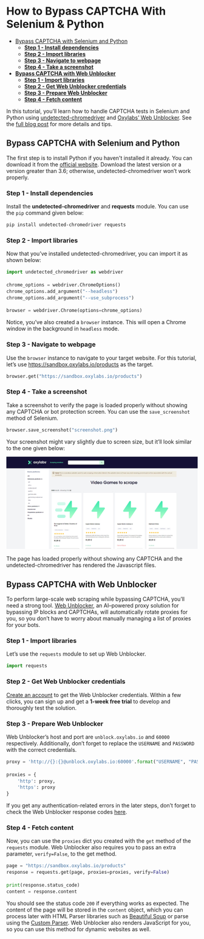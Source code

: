 # How to Bypass CAPTCHA With Selenium & Python

- [Bypass CAPTCHA with Selenium and Python](#bypass-captcha-with-selenium-and-python)
  * [**Step 1 - Install dependencies**](#step-1---install-dependencies)
  * [**Step 2 - Import libraries**](#step-2---import-libraries)
  * [**Step 3 - Navigate to webpage**](#step-3---navigate-to-webpage)
  * [**Step 4 - Take a screenshot**](#step-4---take-a-screenshot)
- [**Bypass CAPTCHA with Web Unblocker**](#bypass-captcha-with-web-unblocker)
  * [**Step 1 - Import libraries**](#step-1---import-libraries)
  * [**Step 2 - Get Web Unblocker credentials**](#step-2---get-web-unblocker-credentials)
  * [**Step 3 - Prepare Web Unblocker**](#step-3---prepare-web-unblocker)
  * [**Step 4 - Fetch content**](#step-4---fetch-content)

In this tutorial, you’ll learn how to handle CAPTCHA tests in Selenium
and Python using
[<u>undetected-chromedriver</u>](https://github.com/ultrafunkamsterdam/undetected-chromedriver)
and [<u>Oxylabs’ Web
Unblocker</u>](https://oxylabs.io/products/web-unblocker). See the
[<u>full blog post</u>](https://oxylabs.io/blog/selenium-bypass-captcha)
for more details and tips.

## Bypass CAPTCHA with Selenium and Python

The first step is to install Python if you haven't installed it already.
You can download it from the [<u>official
website</u>](https://python.org/download). Download the latest version
or a version greater than 3.6; otherwise, undetected-chromedriver won’t
work properly.

### Step 1 - Install dependencies

Install the **undetected-chromedriver** and **requests** module. You can use the
`pip` command given below:

```bash
pip install undetected-chromedriver requests
```

### Step 2 - Import libraries

Now that you’ve installed undetected-chromedriver, you can import it as
shown below:

```python
import undetected_chromedriver as webdriver

chrome_options = webdriver.ChromeOptions()
chrome_options.add_argument("--headless")
chrome_options.add_argument("--use_subprocess")

browser = webdriver.Chrome(options=chrome_options)
```

Notice, you’ve also created a `browser` instance. This will open a
Chrome window in the background in `headless` mode.

### Step 3 - Navigate to webpage

Use the `browser` instance to navigate to your target website. For
this tutorial, let’s use
[<u>https://sandbox.oxylabs.io/products</u>](https://sandbox.oxylabs.io/products)
as the target.

```python
browser.get("https://sandbox.oxylabs.io/products")
```

### Step 4 - Take a screenshot

Take a screenshot to verify the page is loaded properly without showing
any CAPTCHA or bot protection screen. You can use the
`save_screenshot` method of Selenium.

```python
browser.save_screenshot("screenshot.png")
```

Your screenshot might vary slightly due to screen size, but it’ll look
similar to the one given below:

![Screenshot](images/screenshot.png)

The page has loaded properly without showing any CAPTCHA and the
undetected-chromedriver has rendered the Javascript files.

## Bypass CAPTCHA with Web Unblocker

To perform large-scale web scraping while bypassing CAPTCHA, you’ll need
a strong tool. [<u>Web
Unblocker</u>](https://oxylabs.io/products/web-unblocker), an AI–powered
proxy solution for bypassing IP blocks and CAPTCHAs, will automatically
rotate proxies for you, so you don’t have to worry about manually
managing a list of proxies for your bots.

### Step 1 - Import libraries

Let’s use the `requests` module to set up Web Unblocker.

```python
import requests
```

### Step 2 - Get Web Unblocker credentials

[<u>Create an account</u>](https://dashboard.oxylabs.io/en/) to get the Web Unblocker credentials. Within a few
clicks, you can sign up and get a **1-week free trial** to develop and
thoroughly test the solution.

### Step 3 - Prepare Web Unblocker

Web Unblocker’s host and port are `unblock.oxylabs.io` and `60000`
respectively. Additionally, don’t forget to replace the `USERNAME` and
`PASSWORD` with the correct credentials.

```python
proxy = 'http://{}:{}@unblock.oxylabs.io:60000'.format("USERNAME", "PASSWORD")

proxies = {
    'http': proxy,
    'https': proxy
}
```

If you get any authentication-related errors in the later steps, don’t
forget to check the Web Unblocker response codes
[<u>here</u>](https://developers.oxylabs.io/advanced-proxy-solutions/web-unblocker/response-codes).

### Step 4 - Fetch content

Now, you can use the `proxies` dict you created with the `get`
method of the `requests` module. Web Unblocker also requires you to
pass an extra parameter, `verify=False`, to the get method.

```python
page = "https://sandbox.oxylabs.io/products"
response = requests.get(page, proxies=proxies, verify=False)

print(response.status_code)
content = response.content
```

You should see the status code `200` if everything works as expected.
The content of the page will be stored in the `content` object, which
you can process later with HTML Parser libraries such as [<u>Beautiful
Soup</u>](https://www.crummy.com/software/BeautifulSoup/bs4/doc/) or
parse using the [<u>Custom
Parser</u>](https://developers.oxylabs.io/scraper-apis/custom-parser).
Web Unblocker also renders JavaScript for you, so you can use this
method for dynamic websites as well.
